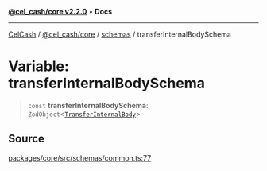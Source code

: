 [**@cel_cash/core v2.2.0**](../../README.md) • **Docs**

***

[CelCash](../../../../packages.md) / [@cel\_cash/core](../../README.md) / [schemas](../README.md) / transferInternalBodySchema

# Variable: transferInternalBodySchema

> `const` **transferInternalBodySchema**: `ZodObject`\<[`TransferInternalBody`](../../index/type-aliases/TransferInternalBody.md)\>

## Source

[packages/core/src/schemas/common.ts:77](https://github.com/Pyxlab/celcash/blob/f7cdc752c29f8a0dcef033e212602412d2050afc/packages/core/src/schemas/common.ts#L77)
